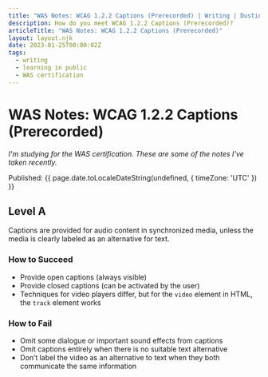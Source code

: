 ```yaml
---
title: "WAS Notes: WCAG 1.2.2 Captions (Prerecorded) | Writing | Dustin Whisman"
description: How do you meet WCAG 1.2.2 Captions (Prerecorded)?
articleTitle: "WAS Notes: WCAG 1.2.2 Captions (Prerecorded)"
layout: layout.njk
date: 2023-01-25T00:00:02Z
tags:
  - writing
  - learning in public
  - WAS certification
---
```


# WAS Notes: WCAG 1.2.2 Captions (Prerecorded)

_I'm studying for the WAS certification. These are some of the notes I've taken recently._

<p class="cmp-fine-print">
  Published:
  <time datetime="{{ page.date.toISOString() }}">
    {{ page.date.toLocaleDateString(undefined, { timeZone: 'UTC' }) }}
  </time>
</p>

## Level A

Captions are provided for audio content in synchronized media, unless the media is clearly labeled as an alternative for text.

### How to Succeed

- Provide open captions (always visible)
- Provide closed captions (can be activated by the user)
- Techniques for video players differ, but for the `video` element in HTML, the `track` element works

### How to Fail

- Omit some dialogue or important sound effects from captions
- Omit captions entirely when there is no suitable text alternative
- Don’t label the video as an alternative to text when they both communicate the same information
